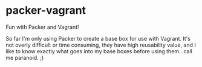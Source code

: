 # packer-vagrant
Fun with Packer and Vagrant!

So far I'm only using Packer to create a base box for use with Vagrant.  It's not overly difficult or time consuming, they have high reusability value, and I like to know exactly what goes into my base boxes before using them...call me paranoid. ;)
